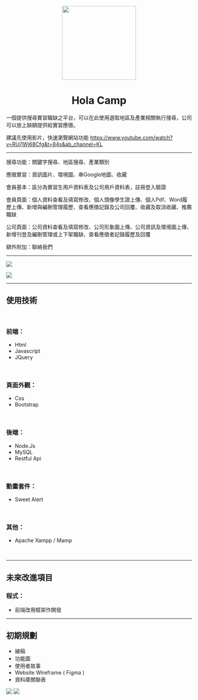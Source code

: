 <p align="center">
  <a href="https://github.com/ggg520xx/JobFun-Internship">
    <img width="200" src="https://i.imgur.com/Et8P5VO.png">
  </a>
</p>

<h1 align="center" style="font-weight: 700">Hola Camp</h1>

一個提供搜尋實習職缺之平台，可以在此使用選取地區及產業相關執行搜尋，公司可以放上缺額提供給實習應徵。

建議先使用影片，快速瀏覽網站功能 <https://www.youtube.com/watch?v=RUj1Wj68Cfg&t=84s&ab_channel=KL>

---

搜尋功能：關鍵字搜尋、地區搜尋、產業類別

應徵實習：資訊圖片、環境圖、串Google地圖、收藏

會員基本：區分為實習生用戶資料表及公司用戶資料表，註冊登入驗證

會員頁面：個人資料查看及填寫修改、個人頭像學生證上傳、個人Pdf、Word履歷上傳、新增與編刪管理履歷、查看應徵記錄及公司回覆、收藏及取消收藏、推薦職缺

公司頁面：公司資料查看及填寫修改、公司形象圖上傳、公司資訊及環境圖上傳、新增刊登及編刪管理或上下架職缺、查看應徵者記錄履歷及回覆

額外附加：聯絡我們

---

<img src="https://i.imgur.com/8W3S2ZX.png">

![](https://i.imgur.com/eajWynK.png)

---

## 使用技術

<br>

### 前端：

- Html
- Javascript
- JQuery

<br>

### 頁面外觀：

- Css
- Bootstrap

<br>

### 後端：

- Node.Js
- MySQL
- Restful Api

<br>

### 動畫套件：

- Sweet Alert

<br>

### 其他：

- Apache Xampp / Mamp

<br>

---

## 未來改進項目

### 程式：

- 前端改用框架作開發

---

## 初期規劃

- 線稿
- 功能圖
- 使用者故事
- Website Wireframe ( Figma )
- 資料庫關聯表

<img src="https://i.imgur.com/2ziOp1E.png">
<img src="https://i.imgur.com/9aMTb11.png">
